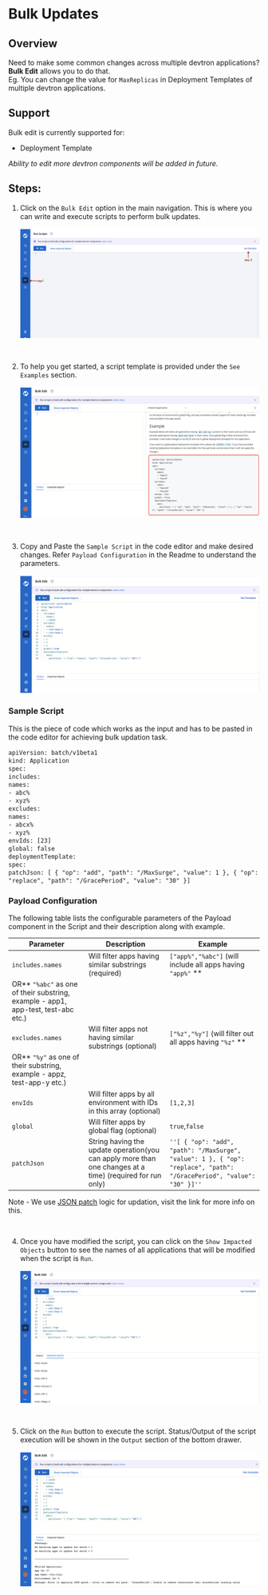 # Bulk Updates

## Overview

Need to make some common changes across multiple devtron applications?
**Bulk Edit** allows you to do that.<br>
Eg. You can change the value for `MaxReplicas` in Deployment Templates of multiple devtron applications.

## Support
Bulk edit is currently supported for:
 - Deployment Template

_Ability to edit more devtron components will be added in future._

## Steps:

1. Click on the `Bulk Edit` option in the main navigation. This is where you can write and execute scripts to perform bulk updates.
 <br><br>
![](../.gitbook/assets/bulk-update-empty.png)
<br>

2. To help you get started, a script template is provided under the `See Examples` section.<br><br>
![](../.gitbook/assets/bulk-update-sample.png)
<br>

3. Copy and Paste the `Sample Script` in the code editor and make desired changes. Refer `Payload Configuration` in the Readme to understand the parameters.<br><br>
![](../.gitbook/assets/bulk-update-editor.png)

### Sample Script

This is the piece of code which works as the input and has to be pasted in the code editor for achieving bulk updation
task.

```
apiVersion: batch/v1beta1
kind: Application
spec:
includes:
names:
- abc%
- xyz%
excludes:
names:
- abcx%
- xyz%
envIds: [23]
global: false
deploymentTemplate:
spec:
patchJson: [ { "op": "add", "path": "/MaxSurge", "value": 1 }, { "op": "replace", "path": "/GracePeriod", "value": "30" }]
```

### Payload Configuration

The following table lists the configurable parameters of the Payload component in the Script and their description along with example.

| Parameter                      | Description                        | Example                                                    |
| -------------------------- | ---------------------------------- | ---------------------------------------------------------- |
|`includes.names `        | Will filter apps having similar substrings (required)                | `["app%","%abc"]` (will include all apps having `"app%"` **
OR** `"%abc"` as one of their substring, example - app1, app-test, test-abc etc.)    |
| `excludes.names`          | Will filter apps not having similar substrings (optional)              | `["%z","%y"]`       (will filter out all apps having `"%z"` **
OR** `"%y"` as one of their substring, example - appz, test-app-y etc.)                                        |
| `envIds`       |Will filter apps by all environment with IDs in this array (optional)             | `[1,2,3]`                                                   |
| `global`       | Will filter apps by global flag (optional)           | `true`,`false`                                                        |
| `patchJson`      | String having the update operation(you can apply more than one changes at a time) (required for run only) | `''[ { "op": "add", "path": "/MaxSurge", "value": 1 }, { "op": "replace", "path": "/GracePeriod", "value": "30" }]''` |

Note - We use [JSON patch](http://jsonpatch.com/) logic for updation, visit the link for more info on this.

<br>

4. Once you have modified the script, you can click on the `Show Impacted Objects` button to see the names of all applications that will be modified when the script is `Run`.
<br><br>
![](../.gitbook/assets/bulk-update-impacted.png)
<br>

5. Click on the `Run` button to execute the script. Status/Output of the script execution will be shown in the `Output` section of the bottom drawer.
<br><br>
![](../.gitbook/assets/bulk-update-message.png)
<br>

